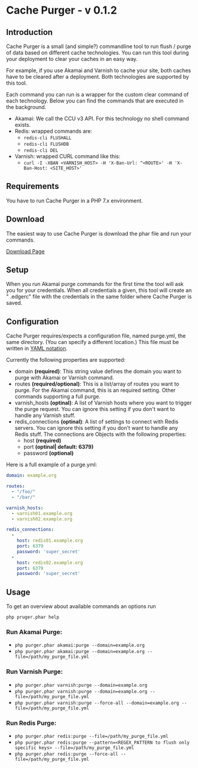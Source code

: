# Cache Purger - v 0.1.2

## Introduction
Cache Purger is a small (and simple?) commandline tool to run flush / purge of data based on different cache technologies.
You can run this tool during your deployment to clear your caches in an easy way. 

For example, if you use Akamai and Varnish to cache your site, both caches have to be cleared after a deployment. Both technologies are supported by this tool.

Each command you can run is a wrapper for the custom clear command of each technology. Below you can find the commands that are executed in the background.

- Akamai: We call the CCU v3 API. For this technology no shell command exists.
- Redis: wrapped commands are: 
    - ```redis-cli FLUSHALL ```
    - ```redis-cli FLUSHDB ```
    - ```redis-cli DEL ```
- Varnish: wrapped CURL command like this:
    - ```curl -I -XBAN <VARNISH_HOST> -H 'X-Ban-Url: ^<ROUTE>' -H 'X-Ban-Host: <SITE_HOST>'```

## Requirements

You have to run Cache Purger in a PHP 7.x environment.

## Download

The easiest way to use Cache Purger is download the phar file and run your commands.

[Download Page](https://github.com/werfux/cachepurger/wiki/Cache-Purger-Phar-Download)  


## Setup
When you run Akamai purge commands for the first time the tool will ask you for your credentials. When all credentials a given, this tool will create an "
.edgerc" file with the credentials in the same folder where Cache Purger is saved.

## Configuration
Cache Purger requires/expects a configuration file, named purge.yml, the same directory. (You can specify a different location.)
This file must be written in [YAML notation](http://lzone.de/cheat-sheet/YAML). 

Currently the following properties are supported:

- domain **(required)**: This string value defines the domain you want to purge with Akamai or Varnish command.
- routes **(required/optional)**: This is a list/array of routes you want to purge. For the Akamai command, this is an required setting. Other commands 
supporting a full purge.
- varnish_hosts **(optinal)**: A list of Varnish hosts where you want to trigger the purge request. You can ignore this setting if you don't want to handle any 
Varnish stuff.
- redis_connections **(optinal)**: A list of settings to connect with Redis servers. You can ignore this setting if you don't want to handle any 
Redis stuff. The connections are Objects with the following properties:
    - host **(required)**
    - port **(optinal| default: 6379)**
    - password **(optional)**
    
Here is a full example of a purge.yml:

```yml
domain: example.org

routes:
  - "/foo/"
  - "/bar/"

varnish_hosts:
  - varnish01.example.org
  - varnish02.example.org

redis_connections:
  -
    host: redis01.example.org
    port: 6379
    password: 'super_secret'
  -
    host: redis02.example.org
    port: 6379
    password: 'super_secret'
```    

## Usage

To get an overview about available commands an options run 

```php pruger.phar help```

### Run Akamai Purge:

- ```php purger.phar akamai:purge --domain=example.org```
- ```php purger.phar akamai:purge --domain=example.org --file=/path/my_purge_file.yml```

### Run Varnish Purge:

- ```php purger.phar varnish:purge --domain=example.org```
- ```php purger.phar varnish:purge --domain=example.org --file=/path/my_purge_file.yml```
- ```php purger.phar varnish:purge --force-all --domain=example.org --file=/path/my_purge_file.yml```

### Run Redis Purge:

- ```php purger.phar redis:purge --file=/path/my_purge_file.yml```
- ```php purger.phar redis:purge --pattern=<REGEX_PATTERN to flush only specific keys> --file=/path/my_purge_file.yml```
- ```php purger.phar redis:purge --force-all --file=/path/my_purge_file.yml```
